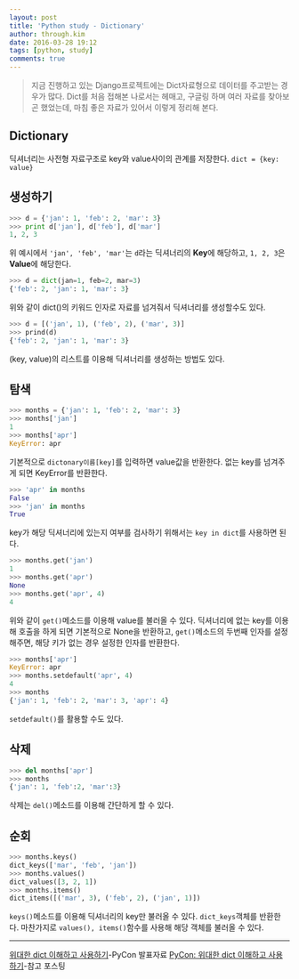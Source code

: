 ```yaml
---
layout: post
title: 'Python study - Dictionary'
author: through.kim
date: 2016-03-28 19:12
tags: [python, study]
comments: true
---
```



> 지금 진행하고 있는 Django프로젝트에는 Dict자료형으로 데이터를 주고받는 경우가 많다. Dict를 처음 접해본 나로서는 헤매고,  구글링 하며 여러 자료를 찾아보곤 했었는데, 마침 좋은 자료가 있어서 이렇게 정리해 본다.


## Dictionary
딕셔너리는 사전형 자료구조로 key와 value사이의 관계를 저장한다.
`dict = {key: value}`

## 생성하기
```python
>>> d = {'jan': 1, 'feb': 2, 'mar': 3}
>>> print d['jan'], d['feb'], d['mar']
1, 2, 3
```

위 예시에서 `'jan', 'feb', 'mar'`는 `d`라는 딕셔너리의 **Key**에 해당하고,  `1, 2, 3`은 **Value**에 해당한다.


```python
>>> d = dict(jan=1, feb=2, mar=3)
{'feb': 2, 'jan': 1, 'mar': 3}
```
위와 같이 dict()의 키워드 인자로 자료를 넘겨줘서 딕셔너리를 생성할수도 있다.


```python
>>> d = [('jan', 1), ('feb', 2), ('mar', 3)]
>>> prind(d)
{'feb': 2, 'jan': 1, 'mar': 3}
```
(key, value)의 리스트를 이용해 딕셔너리를 생성하는 방법도 있다.


## 탐색

```python
>>> months = {'jan': 1, 'feb': 2, 'mar': 3}
>>> months['jan']
1
>>> months['apr']
KeyError: apr
```
기본적으로 `dictonary이름[key]`를 입력하면 value값을 반환한다. 없는 key를 넘겨주게 되면 KeyError를 반환한다.

```python
>>> 'apr' in months
False
>>> 'jan' in months
True
```

key가 해당 딕셔너리에 있는지 여부를 검사하기 위해서는 `key in dict`를 사용하면 된다.

```python
>>> months.get('jan')
1
>>> months.get('apr')
None
>>> months.get('apr', 4)
4
```

위와 같이 `get()`메소드를 이용해 value를 불러올 수 있다. 딕셔너리에 없는 key를 이용해 호출을 하게 되면 기본적으로 None을 반환하고, `get()`메소드의 두번째 인자를 설정해주면, 해당 키가 없는 경우 설정한 인자를 반환한다.

```python
>>> months['apr']
KeyError: apr
>>> months.setdefault('apr', 4)
4
>>> months
{'jan': 1, 'feb': 2, 'mar': 3, 'apr': 4}
```

`setdefault()`를 활용할 수도 있다.

## 삭제

```python
>>> del months['apr']
>>> months
{'jan': 1, 'feb':2, 'mar':3}
```

삭제는 `del()`메소드를 이용해 간단하게 할 수 있다.

## 순회

```python
>>> months.keys()
dict_keys(['mar', 'feb', 'jan'])
>>> months.values()
dict_values([3, 2, 1])
>>> months.items()
dict_items([('mar', 3), ('feb', 2), ('jan', 1)])
```

`keys()`메소드를 이용해 딕셔너리의 key만 불러올 수 있다. `dict_keys`객체를 반환한다. 마찬가지로 `values(), items()`함수를 사용해 해당 객체를 불러올 수 있다.



- - -


[위대한 dict 이해하고 사용하기](http://www.pycon.kr/2014/program/2)-PyCon 발표자료
[PyCon: 위대한 dict 이해하고 사용하기](http://khanrc.tistory.com/entry/PyCon-위대한-dict-이해하고-사용하기)-참고 포스팅